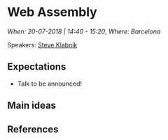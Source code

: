 # Web Assembly

*When: 20-07-2018 | 14:40 - 15:20*, *Where: Barcelona*

Speakers: [Steve Klabnik](https://jscamp.tech/speakers/steve-klabnik)

## Expectations

- Talk to be announced!

## Main ideas

## References
